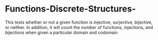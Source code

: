 # Functions-Discrete-Structures-
This tests whether or not a given function is injective, surjective, bijective, or neither. In addition, it will count the number of functions, injections, and bijections when given a particular domain and codomain
